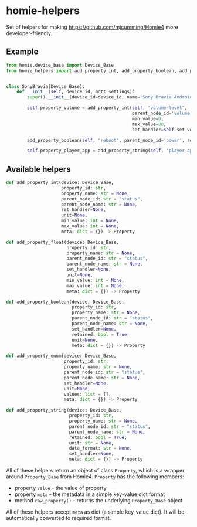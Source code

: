 # homie-helpers

Set of helpers for making https://github.com/mjcumming/Homie4 more developer-friendly.

## Example

```python
from homie.device_base import Device_Base
from homie_helpers import add_property_int, add_property_boolean, add_property_string


class SonyBravia(Device_Base):
    def __init__(self, device_id, mqtt_settings):
        super().__init__(device_id=device_id, name="Sony Bravia Android TV", mqtt_settings=mqtt_settings)

        self.property_volume = add_property_int(self, "volume-level",
                                                parent_node_id='volume',
                                                min_value=0,
                                                max_value=80,
                                                set_handler=self.set_volume)

        add_property_boolean(self, "reboot", parent_node_id='power', retained=False, set_handler=self.reboot)

        self.property_player_app = add_property_string(self, "player-app", parent_node_id="player")
```

## Available helpers

```python
def add_property_int(device: Device_Base,
                     property_id: str,
                     property_name: str = None,
                     parent_node_id: str = "status",
                     parent_node_name: str = None,
                     set_handler=None,
                     unit=None,
                     min_value: int = None,
                     max_value: int = None,
                     meta: dict = {}) -> Property
```

```python
def add_property_float(device: Device_Base,
                       property_id: str,
                       property_name: str = None,
                       parent_node_id: str = "status",
                       parent_node_name: str = None,
                       set_handler=None,
                       unit=None,
                       min_value: int = None,
                       max_value: int = None,
                       meta: dict = {}) -> Property
```

```python
def add_property_boolean(device: Device_Base,
                         property_id: str,
                         property_name: str = None,
                         parent_node_id: str = "status",
                         parent_node_name: str = None,
                         set_handler=None,
                         retained: bool = True,
                         unit=None,
                         meta: dict = {}) -> Property
```

```python
def add_property_enum(device: Device_Base,
                      property_id: str,
                      property_name: str = None,
                      parent_node_id: str = "status",
                      parent_node_name: str = None,
                      set_handler=None,
                      unit=None,
                      values: list = [],
                      meta: dict = {}) -> Property
```

```python
def add_property_string(device: Device_Base,
                        property_id: str,
                        property_name: str = None,
                        parent_node_id: str = "status",
                        parent_node_name: str = None,
                        retained: bool = True,
                        unit: str = None,
                        data_format: str = None,
                        set_handler=None,
                        meta: dict = {}) -> Property
```

All of these helpers return an object of class `Property`, which is a wrapper around `Property_Base` from Homie4.
`Property` has the following members:

* property `value` - the value of property
* property `meta` - the metadata in a simple key-value dict format
* method `raw_property()` - returns the underlying `Property_Base` object

All of these helpers accept `meta` as dict (a simple key-value dict). It will be automatically converted to required
format.